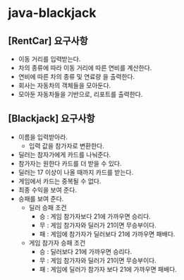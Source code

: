 # java-blackjack


## [RentCar] 요구사항
- 이동 거리를 입력받는다.
- 차의 종류에 따라 이동 거리에 따른 연비를 계산한다.  
- 연비에 따른 차의 종류 및 연료량 을 출력한다.
- 회사는 자동차의 객체들을 모아둔다.
- 모아둔 자동차들을 기반으로, 리포트를 출력한다.

## [Blackjack] 요구사항
- 이름을 입력받아라.
  + 입력 값을 참가자로 변환한다.
- 딜러는 참자가에게 카드를 나눠준다.
- 참가자는 원한다 카드를 더 받을 수 있다. 
- 딜러는 17 이상이 나올 때까지 카드를 받는다.
- 게임에서 카드는 중복될 수 없다.
- 최종 수익을 보여 준다.
- 승패를 보여 준다.
  - 딜러 승패 조건
    - 승 : 게임 참가자보다 21에 가까우면 승리다.
    - 무 : 게임 참가자와 딜러가 21이면 무승부이다.
    - 패 : 게임에 참가자가 딜러보다 21에 가까우면 패배다.
  - 게임 참가자 승패 조건
    - 승 : 딜러보다 21에 가까우면 승리다.
    - 무 : 게임 참가자와 딜러가 21이면 무승부이다.
    - 패 : 게임에 딜러가 참가자 보다 21에 가까우면 패배다.